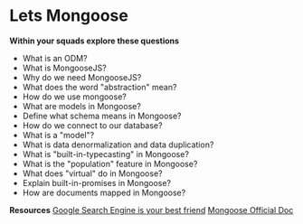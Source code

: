 # Lets Mongoose

**Within your squads explore these questions**

- What is an ODM?
- What is MongooseJS?
- Why do we need MongooseJS?
- What does the word "abstraction" mean?
- How do we use mongoose?
- What are models in Mongoose?
- Define what schema means in Mongoose?
- How do we connect to our database?
- What is a "model"?
- What is data denormalization and data duplication?
- What is "built-in-typecasting" in Mongoose?
- What is the "population" feature in Mongoose?
- What does "virtual" do in Mongoose?
- Explain built-in-promises in Mongoose?
- How are documents mapped in Mongoose?

**Resources**
[Google Search Engine is your best friend](https://www.google.com/)
[Mongoose Official Doc](http://mongoosejs.com/)

